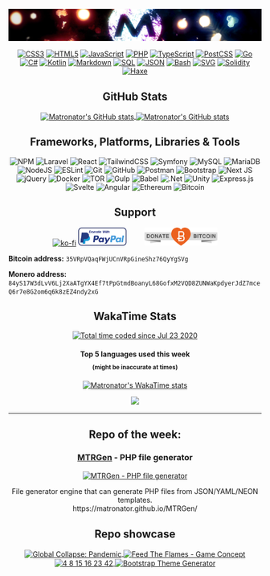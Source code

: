 <!-- ### Hi there 👋 -->

<!--
**matronator/matronator** is a ✨ _special_ ✨ repository because its `README.md` (this file) appears on your GitHub profile.
-->

<!-- <img alt="GitHub" src="https://img.shields.io/github/followers/matronator?logo=github&style=for-the-badge">
<img alt="LinkedIn" src="https://img.shields.io/badge/LinkedIn-blue?logo=linkedin&style=for-the-badge&link=https://www.linkedin.com/in/matronator&color=2867B2">
<img alt="YouTube" src="https://img.shields.io/youtube/channel/subscribers/UCkA3pppzCw2OVBaowBO_A9Q?logo=youtube&style=for-the-badge">
<img alt="SoundCloud" src="https://img.shields.io/badge/SoundCloud-_?logo=soundcloud&style=for-the-badge&link=https://soundcloud.com/matronator&color=FE5000&logoColor=white">
<img alt="Instagram" src="https://img.shields.io/badge/Instagram-_?logo=instagram&style=for-the-badge&link=https://www.instagram.com/matronator&logoColor=white&color=E4405F"> -->

<!-- --------------

Theme:

&title_color=bf1f1f&icon_color=ffbf00&text_color=ffffff&bg_color=100,000000,360428,730517

---------------- -->

<!-- #### Notice: If you like this project, please consider [donating](#support). The battery on my macbook died and I need to get it replaced to be able to work, but a battery replacement for a 7 year old macbook is kinda expensive and money's little tight right now. Any help would be much appretiated! Thank you :) -->

<p align="center"><img src=".github/header.jpg"></p>
<p align="center">
    <a href="https://github.com/search?q=user%3Amatronator+language%3Acss&type=code"><img alt="CSS3" src="https://img.shields.io/badge/CSS-1572B6.svg?style=flat&logo=css3&logoColor=white"></a>
    <a href="https://github.com/search?q=user%3Amatronator+language%3Ahtml&type=code"><img alt="HTML5" src="https://img.shields.io/badge/HTML-E34F26.svg?style=flat&logo=html5&logoColor=white"></a>
    <a href="https://github.com/search?q=user%3Amatronator+language%3Ajavascript&type=code"><img alt="JavaScript" src="https://img.shields.io/badge/JavaScript-F7DF1E.svg?style=flat&logo=javascript&logoColor=black"></a>
      <a href="https://github.com/search?q=user%3Amatronator+language%3Aphp&type=code"><img alt="PHP" src="https://img.shields.io/badge/PHP-777BB4.svg?style=flat&logo=php&logoColor=white"></a>
  <a href="https://github.com/search?q=user%3Amatronator+language%3AtypeScript&type=code"><img alt="TypeScript" src="https://img.shields.io/badge/TypeScript-007ACC.svg?style=flat&logo=typescript&logoColor=white"></a>
  <a href="https://github.com/search?q=user%3Amatronator+language%3Apostcss&type=code"><img alt="PostCSS" src="https://img.shields.io/badge/PostCSS-DD3A0A.svg?style=flat&logo=postcss&logoColor=white"></a>
  <a href="https://github.com/search?q=user%3Amatronator+language%3Agolang&type=code"><img alt="Go" src="https://img.shields.io/badge/Go-ffffff.svg?style=flat&logo=go&logoColor=00ADD8"></a>
  <a href="https://github.com/search?q=user%3Amatronator+language%3Acsharp&type=code"><img alt="C#" src="https://img.shields.io/badge/C%23-239120.svg?style=flat&logo=c-sharp&logoColor=white"></a>
    <a href="https://github.com/search?q=user%3Amatronator+language%3Akotlin&type=code"><img alt="Kotlin" src="https://img.shields.io/badge/Kotlin-0095D5.svg?style=flat&logo=Kotlin&logoColor=white"></a>
    <a href="https://github.com/search?q=user%3Amatronator+language%3Amarkdown&type=code"><img alt="Markdown" src="https://img.shields.io/badge/Markdown-000000.svg?style=flat&logo=markdown&logoColor=white"></a>
    <a href="https://github.com/search?q=user%3Amatronator+language%3Asql&type=code"><img alt="SQL" src="https://img.shields.io/badge/SQL-025E8C.svg?style=flat&logo=amazon-dynamodb&logoColor=white"></a>
  <a href="https://github.com/search?q=user%3Amatronator+language%3Ajson&type=code"><img alt="JSON" src="https://img.shields.io/badge/JSON-000000.svg?style=flat&logo=json&logoColor=white"></a>
  <a href="https://github.com/search?q=user%3Amatronator+language%3Abash&type=code"><img alt="Bash" src="https://img.shields.io/badge/Bash-121011.svg?style=flat&logo=gnu-bash&logoColor=white"></a>
    <a href="https://github.com/search?q=user%3Amatronator+language%3Asvg&type=code"><img alt="SVG" src="https://img.shields.io/badge/SVG-e0982c.svg?style=flat&logo=svg&logoColor=white"></a>
  <a href="https://github.com/search?q=user%3Amatronator+language%3Asolidity&type=code"><img alt="Solidity" src="https://img.shields.io/badge/Solidity-363636.svg?style=flat&logo=solidity&logoColor=white"></a>
  <a href="https://github.com/search?q=user%3Amatronator+language%3Ahaxe&type=code"><img alt="Haxe" src="https://img.shields.io/badge/Haxe-EA8220.svg?style=flat&logo=haxe&logoColor=white"></a>
</p>

<h2 align="center">
  GitHub Stats
</h2>
<p align="center">
  <a href="https://github.com/anuraghazra/github-readme-stats">
    <img align="center" src="https://github-readme-stats.vercel.app/api/top-langs/?username=matronator&layout=compact&count_private=true&title_color=bf1f1f&icon_color=ffbf00&text_color=ffffff&bg_color=100,000000,360428,730517&langs_count=6" alt="Matronator's GitHub stats">
  </a>
  <a href="https://github.com/anuraghazra/github-readme-stats">
    <img align="center" src="https://github-readme-stats.vercel.app/api?username=matronator&count_private=true&show_icons=true&title_color=bf1f1f&icon_color=ffbf00&text_color=ffffff&bg_color=100,000000,360428,730517&hide=contribs,prs" alt="Matronator's GitHub stats">
  </a>
</p>

<h2 align="center">
  Frameworks, Platforms, Libraries & Tools
</h2>

<p align="center">
  <img src="https://img.shields.io/badge/NPM-%23000000.svg?style=flat&logo=npm&logoColor=white" alt="NPM">
  <img src="https://img.shields.io/badge/Laravel-%23FF2D20.svg?style=flat&logo=laravel&logoColor=white" alt="Laravel">
  <img src="https://img.shields.io/badge/React-%2320232a.svg?style=flat&logo=react&logoColor=%2361DAFB" alt="React">
  <img src="https://img.shields.io/badge/TailwindCSS-%2338B2AC.svg?style=flat&logo=tailwind-css&logoColor=white" alt="TailwindCSS">
  <img src="https://img.shields.io/badge/Symfony-%23000000.svg?style=flat&logo=symfony&logoColor=white" alt="Symfony">
  <img src="https://img.shields.io/badge/MySQL-%2300f.svg?style=flat&logo=mysql&logoColor=white" alt="MySQL">
  <img src="https://img.shields.io/badge/MariaDB-003545?style=flat&logo=mariadb&logoColor=white" alt="MariaDB">
  <img src="https://img.shields.io/badge/node.js-6DA55F?style=flat&logo=node.js&logoColor=white" alt="NodeJS">
  <img src="https://img.shields.io/badge/ESLint-4B3263?style=flat&logo=eslint&logoColor=white" alt="ESLint">
  <img src="https://img.shields.io/badge/git-%23F05033.svg?style=flat&logo=git&logoColor=white" alt="Git">
  <img src="https://img.shields.io/badge/GitHub-%23121011.svg?style=flat&logo=github&logoColor=white" alt="GitHub">
  <img src="https://img.shields.io/badge/Postman-FF6C37?style=flat&logo=postman&logoColor=white" alt="Postman">
  <img src="https://img.shields.io/badge/Bootstrap-%23563D7C.svg?style=flat&logo=bootstrap&logoColor=white" alt="Bootstrap">
  <img src="https://img.shields.io/badge/Next-black?style=flat&logo=next.js&logoColor=white" alt="Next JS">
  <img src="https://img.shields.io/badge/jQuery-%230769AD.svg?style=flat&logo=jquery&logoColor=white" alt="jQuery">
  <img src="https://img.shields.io/badge/Docker-%230db7ed.svg?style=flat&logo=docker&logoColor=white" alt="Docker">
  <img src="https://img.shields.io/badge/Tor-%237E4798.svg?style=flat&logo=tor-project&logoColor=white" alt="TOR">
  <img src="https://img.shields.io/badge/GULP-%23CF4647.svg?style=flat&logo=gulp&logoColor=white" alt="Gulp">
  <img src="https://img.shields.io/badge/Babel-F9DC3e?style=flat&logo=babel&logoColor=black" alt="Babel">
  <img src="https://img.shields.io/badge/.NET-5C2D91?style=flat&logo=.net&logoColor=white" alt=".Net">
  <img src="https://img.shields.io/badge/Unity-%23000000.svg?style=flat&logo=unity&logoColor=white" alt="Unity">
  <img src="https://img.shields.io/badge/express.js-%23404d59.svg?style=flat&logo=express&logoColor=%2361DAFB" alt="Express.js">
  <img src="https://img.shields.io/badge/Svelte-%23f1413d.svg?style=flat&logo=svelte&logoColor=white" alt="Svelte">
  <img src="https://img.shields.io/badge/Angular-%23DD0031.svg?style=flat&logo=angular&logoColor=white" alt="Angular">
  <img src="https://img.shields.io/badge/Ethereum-3C3C3D?style=flat&logo=Ethereum&logoColor=white" alt="Ethereum">
  <img src="https://img.shields.io/badge/Bitcoin-000?style=flat&logo=bitcoin&logoColor=white" alt="Bitcoin">
</p>

<div align="center">
  
  ## Support
  
  <!-- [Contribute to a MacBook battery replacement via PayPal](https://paypal.me/pools/c/8C3DhbhuNB) -->
  
   [![ko-fi](https://ko-fi.com/img/githubbutton_sm.svg)](https://ko-fi.com/U7U2MDBC)
<a href="https://www.paypal.me/matronator" target="_blank" style="margin-right:32px;"><img src=".github/paypal.png" height="36"></a>
<a href="https://www.blockchain.com/btc/address/35VRpVQaqFWjUCnVRpGineShz76QyYgSVg" target="_blank"><img src=".github/RibbonDonateBitcoin.png" height="36"></a></div>

**Bitcoin address:** `35VRpVQaqFWjUCnVRpGineShz76QyYgSVg`
  
**Monero address:** `84yS17W3dLvV6Lj2XaATgYX4Ef7tPpGtmdBoanyL68GofxM2VQD8ZUNWaKpdyerJdZ7mceQ6r7e8G2om6q6k8zEZ4ndy2xG`
  
</div>

<h2 align="center">
  WakaTime Stats
</h2>
<p align="center"><a href="https://wakatime.com/@ed11b7b0-962b-4893-a35b-4539adbcb349"><img src="https://wakatime.com/badge/user/ed11b7b0-962b-4893-a35b-4539adbcb349.svg?style=flat" alt="Total time coded since Jul 23 2020"></a></p>
<h4 align="center">
  Top 5 languages used this week
  <sub align="center"><br>(might be inaccurate at times)</sub>
</h4>
<p align="center">
  <a href="https://wakatime.com/@matronator">
    <img align="center" src="https://github-readme-stats.vercel.app/api/wakatime?username=matronator" alt="Matronator's WakaTime stats">
  </a>
</p>
<p align="center">
  <a href="https://wakatime.com/@matronator"><img src="https://wakatime.com/share/@matronator/10ea4041-b681-4d41-a2e4-2e5d4bcaa3e0.png" /></a>
</p>

<hr>

<!--
[![Matronator's GitHub stats](https://github-readme-stats.vercel.app/api?username=matronator&count_private=true&show_icons=true&title_color=bf1f1f&icon_color=ffbf00&text_color=ffffff&bg_color=100,000000,360428,730517&hide=contribs,prs)](https://github.com/anuraghazra/github-readme-stats)
[![GitHub Streak](https://github-readme-streak-stats.herokuapp.com?user=matronator&theme=onedark)](https://git.io/streak-stats)
[![Top Langs](https://github-readme-stats.vercel.app/api/top-langs/?username=matronator&title_color=bf1f1f&icon_color=ffbf00&text_color=ffffff&bg_color=100,000000,360428,730517)](https://github.com/anuraghazra/github-readme-stats) 
[![Matronator's wakatime stats](https://github-readme-stats.vercel.app/api/wakatime?username=matronator&layout=compact&langs_count=5&range_text=last_7_days)](https://github.com/anuraghazra/github-readme-stats)
<figure><embed src="https://wakatime.com/share/@matronator/5d403086-eeaa-4643-9869-927499fd41c3.svg"></embed></figure>
-->

<h2 align="center">
  Repo of the week:
</h2>
<h3 align="center"><a href="https://github.com/matronator/MTRGen">MTRGen</a> - PHP file generator</h3>
<p align="center">
  <a href="https://github.com/matronator/MTRGen">
    <img align="center" src="https://github-readme-stats.vercel.app/api/pin/?username=matronator&repo=MTRGen&title_color=bf1f1f&icon_color=ffbf00&text_color=ffffff&bg_color=100,000000,360428,730517" alt="MTRGen - PHP file generator">
  </a>
</p>
<p align="center">File generator engine that can generate PHP files from JSON/YAML/NEON templates.<br>https://matronator.github.io/MTRGen/</p>

<h2 align="center">Repo showcase</h2>

<p align="center">
  <a href="https://github.com/matronator/GlobalCollapse">
    <img align="center" src="https://github-readme-stats.vercel.app/api/pin/?username=matronator&repo=GlobalCollapse&title_color=bf1f1f&icon_color=ffbf00&text_color=ffffff&bg_color=100,000000,360428,730517" alt="Global Collapse: Pandemic">
  </a>
  <a href="https://github.com/matronator/feed-the-flames">
    <img align="center" src="https://github-readme-stats.vercel.app/api/pin/?username=matronator&repo=feed-the-flames&title_color=bf1f1f&icon_color=ffbf00&text_color=ffffff&bg_color=100,000000,360428,730517" alt="Feed The Flames - Game Concept">
  </a>
  <a href="https://github.com/matronator/lostCountdown">
    <img align="center" src="https://github-readme-stats.vercel.app/api/pin/?username=matronator&repo=lostCountdown&title_color=bf1f1f&icon_color=ffbf00&text_color=ffffff&bg_color=100,000000,360428,730517" alt="4 8 15 16 23 42">
  </a>
  <a href="https://github.com/matronator/ThemeGenerator">
    <img align="center" src="https://github-readme-stats.vercel.app/api/pin/?username=matronator&repo=ThemeGenerator&title_color=bf1f1f&icon_color=ffbf00&text_color=ffffff&bg_color=100,000000,360428,730517" alt="Bootstrap Theme Generator">
  </a>
</p>
